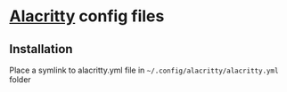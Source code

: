 # [Alacritty](https://github.com/jwilm/alacritty) config files

## Installation

Place a symlink to alacritty.yml file in `~/.config/alacritty/alacritty.yml` folder
